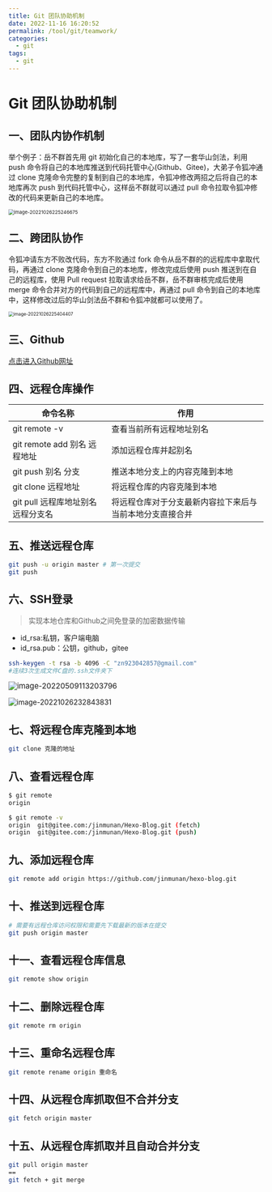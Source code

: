 ```yaml
---
title: Git 团队协助机制
date: 2022-11-16 16:20:52
permalink: /tool/git/teamwork/
categories:
  - git
tags:
  - git
---
```


# Git 团队协助机制

## 一、团队内协作机制

举个例子：岳不群首先用 git 初始化自己的本地库，写了一套华山剑法，利用push 命令将自己的本地库推送到代码托管中心(Github、Gitee)，大弟子令狐冲通过 clone 克隆命令完整的复制到自己的本地库，令狐冲修改两招之后将自己的本地库再次 push 到代码托管中心，这样岳不群就可以通过 pull 命令拉取令狐冲修改的代码来更新自己的本地库。

<img src="https://cdn.staticaly.com/gh/jinmunan/imgs@master/tool/git/teamwork/image-20221026225246675.png" alt="image-20221026225246675" style="zoom:67%;" />

## 二、跨团队协作

令狐冲请东方不败改代码，东方不败通过 fork 命令从岳不群的的远程库中拿取代码，再通过 clone 克隆命令到自己的本地库，修改完成后使用 push 推送到在自己的远程库，使用 Pull request 拉取请求给岳不群，岳不群审核完成后使用 merge 命令合并对方的代码到自己的远程库中，再通过 pull 命令到自己的本地库中，这样修改过后的华山剑法岳不群和令狐冲就都可以使用了。

<img src="https://cdn.staticaly.com/gh/jinmunan/imgs@master/tool/git/teamwork/image-20221026225404407.png" alt="image-20221026225404407" style="zoom:62%;" />

## 三、Github

[点击进入Github网址](https://github.com/)

## 四、远程仓库操作

| 命令名称                           | 作用                                                     |
| ---------------------------------- | -------------------------------------------------------- |
| git remote -v                      | 查看当前所有远程地址别名                                 |
| git remote add 别名 远程地址       | 添加远程仓库并起别名                                     |
| git push 别名 分支                 | 推送本地分支上的内容克隆到本地                           |
| git clone 远程地址                 | 将远程仓库的内容克隆到本地                               |
| git pull 远程库地址别名 远程分支名 | 将远程仓库对于分支最新内容拉下来后与当前本地分支直接合并 |

## 五、推送远程仓库

```sh
git push -u origin master # 第一次提交
git push
```

## 六、SSH登录

> 实现本地仓库和Github之间免登录的加密数据传输

- id_rsa:私钥，客户端电脑
- id_rsa.pub：公钥，github，gitee

```sh
ssh-keygen -t rsa -b 4096 -C "zn923042857@gmail.com"
#连续3次生成文件C盘的.ssh文件夹下
```

<img src="https://cdn.staticaly.com/gh/jinmunan/imgs@master/tool/git/teamwork/image-20220509113203796-16520787659793.png" alt="image-20220509113203796" style="zoom:106%;" />

![image-20221026232843831](05-Git团队协助机制/image-20221026232843831.png)

## 七、将远程仓库克隆到本地

```sh
git clone 克隆的地址
```

## 八、查看远程仓库

```sh
$ git remote
origin

$ git remote -v
origin  git@gitee.com:/jinmunan/Hexo-Blog.git (fetch)
origin  git@gitee.com:/jinmunan/Hexo-Blog.git (push)
```

## 九、添加远程仓库

```sh
git remote add origin https://github.com/jinmunan/hexo-blog.git
```

## 十、推送到远程仓库

```sh
# 需要有远程仓库访问权限和需要先下载最新的版本在提交
git push origin master
```

## 十一、查看远程仓库信息

```sh
git remote show origin
```

## 十二、删除远程仓库

```sh
git remote rm origin
```

## 十三、重命名远程仓库

```sh
git remote rename origin 重命名
```

## 十四、从远程仓库抓取但不合并分支

```sh
git fetch origin master
```

## 十五、从远程仓库抓取并且自动合并分支

```sh
git pull origin master
== 
git fetch + git merge
```
